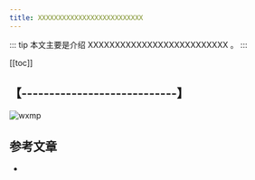```yaml
---
title: XXXXXXXXXXXXXXXXXXXXXXXXXX
---
```


::: tip
本文主要是介绍 XXXXXXXXXXXXXXXXXXXXXXXXXX 。
:::

[[toc]]

## 【----------------------------】
<img class= "zoom-custom-imgs" :src="$withBase('/assets/img/dw/hive/basciarchi-1.png')" alt="wxmp">




## 参考文章
* 